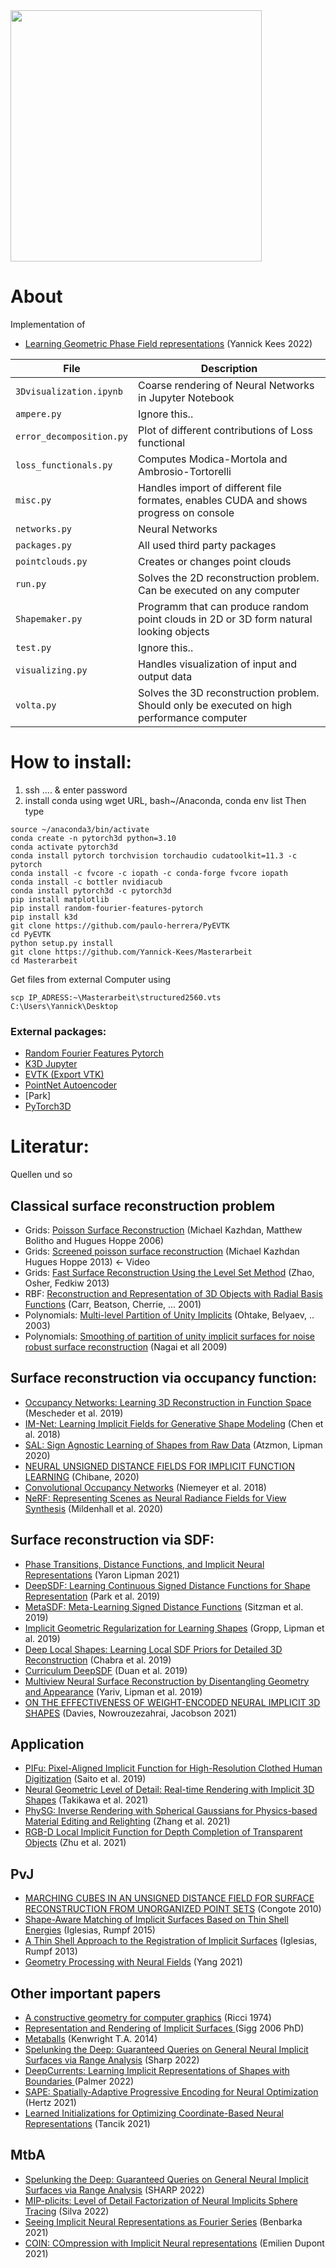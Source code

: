 <img src="images/ezgif-5-3a9525dd52.gif" height="402pt">

# About
Implementation of


* [Learning Geometric Phase Field representations](https://drive.google.com/drive/u/0/folders/1LKQha7mYWvPzKKS2yC0zf_19FEzRlly8) (Yannick Kees 2022)


| File | Description |
| --- | --- |
| `3Dvisualization.ipynb` | Coarse rendering of Neural Networks in Jupyter Notebook |
| `ampere.py` | Ignore this.. |
| `error_decomposition.py` | Plot of different contributions of Loss functional  |
| `loss_functionals.py` | Computes Modica-Mortola and Ambrosio-Tortorelli  |
| `misc.py` | Handles import of different file formates, enables CUDA and shows progress on console  |
| `networks.py` | Neural Networks  |
| `packages.py` | All used third party packages |
| `pointclouds.py` | Creates or changes point clouds |
| `run.py` | Solves the 2D reconstruction problem. Can be executed on any computer |
| `Shapemaker.py` | Programm that can produce random point clouds in 2D or 3D form natural looking objects |
| `test.py` | Ignore this.. |
| `visualizing.py` | Handles visualization of input and output data |
| `volta.py` | Solves the 3D reconstruction problem. Should only be executed on high performance computer |



# How to install:
1. ssh .... & enter password
2. install conda using wget URL, bash~/Anaconda, conda env list
Then type 
```shell
source ~/anaconda3/bin/activate
conda create -n pytorch3d python=3.10
conda activate pytorch3d
conda install pytorch torchvision torchaudio cudatoolkit=11.3 -c pytorch
conda install -c fvcore -c iopath -c conda-forge fvcore iopath
conda install -c bottler nvidiacub
conda install pytorch3d -c pytorch3d
pip install matplotlib
pip install random-fourier-features-pytorch 
pip install k3d
git clone https://github.com/paulo-herrera/PyEVTK
cd PyEVTK
python setup.py install
git clone https://github.com/Yannick-Kees/Masterarbeit
cd Masterarbeit
```


Get files from external Computer using 
```
scp IP_ADRESS:~\Masterarbeit\structured2560.vts C:\Users\Yannick\Desktop
```

### External packages:
* [Random Fourier Features Pytorch](https://github.com/jmclong/random-fourier-features-pytorch)  
* [K3D Jupyter](https://github.com/K3D-tools/K3D-jupyter)  
* [EVTK (Export VTK) ](https://github.com/paulo-herrera/PyEVTK) 
* [PointNet Autoencoder](https://github.com/charlesq34/pointnet-autoencoder/tree/cc270113da3f429cebdbe806aa665c1a47ccf0c1) 
* [Park]
* [PyTorch3D](https://pytorch3d.readthedocs.io/en/latest/modules/loss.html)


# Literatur:
Quellen und so
 
## Classical surface reconstruction problem

* Grids: [Poisson Surface Reconstruction](https://hhoppe.com/poissonrecon.pdf) (Michael Kazhdan, Matthew Bolitho and Hugues Hoppe 2006)
* Grids: [Screened poisson surface reconstruction](https://dl.acm.org/doi/10.1145/2487228.2487237) (Michael Kazhdan Hugues Hoppe 2013) <- Video
* Grids: [Fast Surface Reconstruction Using the Level Set Method](https://www.cs.jhu.edu/~misha/Fall05/Papers/zhao01.pdf) (Zhao, Osher, Fedkiw 2013)
* RBF: [Reconstruction and Representation of 3D Objects with Radial Basis
Functions](https://www.cs.jhu.edu/~misha/Fall05/Papers/carr01.pdf) (Carr, Beatson, Cherrie, ... 2001)
* Polynomials: [Multi-level Partition of Unity Implicits](https://www.cc.gatech.edu/~turk/my_papers/mpu_implicits.pdf) (Ohtake, Belyaev, .. 2003)
* Polynomials: [Smoothing of partition of unity implicit surfaces for noise robust surface reconstruction](http://www.den.t.u-tokyo.ac.jp/nagai/Material/PoissonPU/PoissonPU.pdf) (Nagai et all 2009)


 ## Surface reconstruction via occupancy function:

* [Occupancy Networks: Learning 3D Reconstruction in Function Space](https://arxiv.org/abs/1812.03828) (Mescheder et al. 2019)
* [IM-Net: Learning Implicit Fields for Generative Shape Modeling](https://arxiv.org/abs/1812.02822) (Chen et al. 2018)
* [SAL: Sign Agnostic Learning of Shapes from Raw Data](https://arxiv.org/pdf/1911.10414.pdf) (Atzmon, Lipman 2020)
* [NEURAL UNSIGNED DISTANCE FIELDS FOR IMPLICIT FUNCTION LEARNING](https://virtualhumans.mpi-inf.mpg.de/ndf/) (Chibane, 2020)
* [Convolutional Occupancy Networks](https://www.is.mpg.de/publications/peng2020eccv) (Niemeyer et al. 2018)
* [NeRF: Representing Scenes as Neural Radiance Fields for View Synthesis](https://arxiv.org/pdf/2003.08934.pdf) (Mildenhall et al. 2020) 


 ## Surface reconstruction via SDF:

* [Phase Transitions, Distance Functions, and Implicit Neural Representations](https://arxiv.org/pdf/2106.07689.pdf) (Yaron Lipman 2021)
* [DeepSDF: Learning Continuous Signed Distance Functions for Shape Representation](https://arxiv.org/abs/1901.05103) (Park et al. 2019) 
* [MetaSDF: Meta-Learning Signed Distance Functions](https://www.vincentsitzmann.com/metasdf/) (Sitzman et al. 2019) 
* [Implicit Geometric Regularization for Learning Shapes](https://arxiv.org/pdf/2002.10099.pdf) (Gropp, Lipman et al. 2019) 
* [Deep Local Shapes: Learning Local SDF Priors for Detailed 3D Reconstruction](https://arxiv.org/pdf/2003.10983.pdf) (Chabra et al. 2019) 
* [Curriculum DeepSDF](https://arxiv.org/pdf/2003.08593.pdf) (Duan et al. 2019) 
* [Multiview Neural Surface Reconstruction by Disentangling Geometry and Appearance](https://arxiv.org/pdf/2003.09852.pdf) (Yariv, Lipman et al. 2019) 
* [ON THE EFFECTIVENESS OF WEIGHT-ENCODED NEURAL IMPLICIT 3D SHAPES](https://arxiv.org/pdf/2009.09808v3.pdf) (Davies, Nowrouzezahrai, Jacobson 2021) 


## Application

* [PIFu: Pixel-Aligned Implicit Function for High-Resolution Clothed Human Digitization](https://arxiv.org/pdf/1905.05172.pdf) (Saito et al. 2019)
* [Neural Geometric Level of Detail: Real-time Rendering with Implicit 3D Shapes](https://arxiv.org/pdf/2101.10994.pdf) (Takikawa et al. 2021)
* [PhySG: Inverse Rendering with Spherical Gaussians for Physics-based Material Editing and Relighting](https://kai-46.github.io/PhySG-website/) (Zhang et al. 2021)
* [RGB-D Local Implicit Function for Depth Completion of Transparent Objects](https://arxiv.org/pdf/2104.00622.pdf) (Zhu et al. 2021)

## PvJ
* [MARCHING CUBES IN AN UNSIGNED DISTANCE FIELD FOR SURFACE RECONSTRUCTION FROM UNORGANIZED POINT SETS](https://repository.eafit.edu.co/bitstream/handle/10784/9702/2010_Congote_MARCHING_CUBES_UNSIGNED_DISTANCE_FIELD.pdf) (Congote 2010)
* [Shape-Aware Matching of Implicit Surfaces Based on Thin Shell Energies](https://link.springer.com/content/pdf/10.1007/s10208-017-9357-9.pdf) (Iglesias, Rumpf 2015)
* [A Thin Shell Approach to the Registration of Implicit Surfaces](https://ins.uni-bonn.de/media/public/publication-media/IgBeRu13.pdf) (Iglesias, Rumpf 2013)
* [Geometry Processing with Neural Fields](http://vladlen.info/papers/neural-fields.pdf) (Yang 2021)

## Other important papers
* [A constructive geometry for computer graphics](https://watermark.silverchair.com/160157.pdf?token=AQECAHi208BE49Ooan9kkhW_Ercy7Dm3ZL_9Cf3qfKAc485ysgAAAsQwggLABgkqhkiG9w0BBwagggKxMIICrQIBADCCAqYGCSqGSIb3DQEHATAeBglghkgBZQMEAS4wEQQMZ3yC8S9z4j16q6adAgEQgIICd93WBkm4nz7RugxL5LvwZ3R_Hk_PR0Q333c_JNhOyjY0tEOwaVnK4H3JVvik5EWE0NfD6KX21Db0G9VhHjfdEeTEHITAbNip607L5K7TxDSmM5MZV2aBM-AHH04Psu6Qtkl98sqt3NfnO1f6jLyWqVx49oacCQ0tOZ4rAajU4w7CWJjQ95zP_qSmsaf74mgNYk6bYInYkvJOaU1LtVtSNkkdodu5a7q2NdEATvngabIQfsN03i7iPLiRCg1Oh1cfEGkrBScEO_cycYRTq4cKPfaqFcJKoLxtOaYnd_HPETC_LtfhncVQcVXItuSFlDLfrTXweitXeoSC5-lgjCbnM1jyYtFgrucVCADW_fYcHcFTHEhJIiDHLGAbt4nreSSHXtCS5AHA2GpMB1WgoEf00__hHJdF8GXgD6p1rIN0DjxPHsf2EkF_kg_2DaPdfm4T6XvX3-Bz_vdn4z3dv9AYyYT6zd46RBXyjUaaCFphFs8mpNMYCuJPieS_YF9bpMjp_3qUzIWEFSMc2_coe770WCws89aphGf2tCAfhsPJFDxxdo4bl1pYk6Lc9PN3dIAx3V5vlqHMIKfAB-BxjNsA7aLY024Ar41qJ14WfHgZ-Emxzpe88kf42E-x4qJ7BP6x_nr7pn2wyIa6nKKgl3clNZEy-6LPmhvVb3ccPHx0-cbY6SAv3AQpQxHbESNu-7jJ0b8pGXGdv3DfWYbLZnZCzcZhUlgOwKyCUqQrwcQJ_s-PGdxvMtpanXVKLIOgHgXN1jwmWt-WCOYpCkFj_TJTRoN7qDtm_Xfplf_EqqLGA1pZryo1gUYSu50fKfCnYB7btRuwIN4yPIM) (Ricci 1974)
* [Representation and Rendering of Implicit Surfaces ](http://www.13thmonkey.org/documentation/CAD/Sig06.pdf) (Sigg 2006 PhD)
* [Metaballs](https://xbdev.net/misc_demos/demos/marching_cubes/paper.pdf) (Kenwright T.A. 2014)
* [Spelunking the Deep: Guaranteed Queries on General Neural Implicit Surfaces via Range Analysis](https://arxiv.org/pdf/2202.02444.pdf) (Sharp 2022)
* [DeepCurrents: Learning Implicit Representations of Shapes with Boundaries ](https://people.csail.mit.edu/smirnov/deep-currents/) (Palmer 2022)
* [SAPE: Spatially-Adaptive Progressive Encoding for Neural Optimization](https://igl.ethz.ch/projects/SAPE/SAPE_paper.pdf) (Hertz 2021)
* [Learned Initializations for Optimizing Coordinate-Based Neural Representations](https://arxiv.org/pdf/2012.02189.pdf) (Tancik 2021)


## MtbA

* [Spelunking the Deep: Guaranteed Queries on General Neural Implicit Surfaces via Range Analysis](https://arxiv.org/pdf/2202.02444.pdf) (SHARP 2022)
* [MIP-plicits: Level of Detail Factorization of Neural Implicits Sphere Tracing](https://arxiv.org/pdf/2201.09147.pdf) (Silva 2022)
* [Seeing Implicit Neural Representations as Fourier Series](https://arxiv.org/pdf/2109.00249.pdf) (Benbarka 2021)
* [COIN: COmpression with Implicit Neural representations](https://neuralfields.cs.brown.edu/paper_120.html) (Emilien Dupont 2021)
